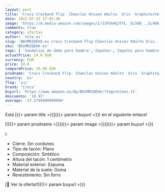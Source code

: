 ```yaml
---
layout: post
title: 'Crocs Crocband Flip  Chanclas Unisex Adulto  Gris  Graphite/Volt Green   43/44 EU'
date: 2022-07-25 17:03:30
image: 'https://m.media-amazon.com/images/I/31PSkHGJYfL._SL500_._SL400_.jpg'
comments: true
category: ofertas
author: 'tole.es'
slug: 'B01MRZQEHX-es Crocs Crocband Flip Chanclas Unisex Adulto Gris...'
sku: 'B01MRZQEHX-es'
tags: [ 'Sandalias de dedo para hombre','Zapatos','Zapatos para hombre','Zapatos y complementos','chanclas','crocs','🇪🇸', ]
actualPrice: 24.0 EUR
currency: EUR
price: 24.0
comparePrice: 29.99 EUR
prodname: 'Crocs Crocband Flip  Chanclas Unisex Adulto  Gris  Graphite/Volt Green   43/44 EU'
country: 'es'
flag: '🇪🇸'
brand: 'Crocs'
buyurl: 'https://www.amazon.es/dp/B01MRZQEHX/?tag=tolees-21'
descuento: '19.97'
average: '17.5799999999999'
---
```


Está [{{< param title >}}]({{< param buyurl >}}) en el siguiente enlace!

[![{{< param prodname >}}]({{< param image >}})]({{< param buyurl >}})

ℹ️:

- Cierre: Sin cordones
- Tipo de tacón: Plano
- Composición: Sintético
- Altura del tacón: 1 centímetro
- Material exterior: Espuma
- Material de la suela: Goma
- Revestimiento: Sin forro

[🛒 Ver la oferta!!]({{< param buyurl >}})
